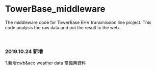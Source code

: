 # TowerBase_middleware
The middleware code for TowerBase EHV transmission line project. This code analysis the raw data and put the result to the web.<br>
<br><br>

### 2019.10.24 新增
1.新增cwb&acc weather data 當備用資料<br>
